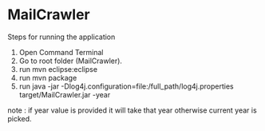 # MailCrawler

Steps for running the application

1. Open Command Terminal
2. Go to root folder (MailCrawler).
3. run mvn eclipse:eclipse
4. run mvn package
5. run java -jar -Dlog4j.configuration=file:/full_path/log4j.properties target/MailCrawler.jar -year
 
 note : if year value is provided it will take that year otherwise current year is picked.
